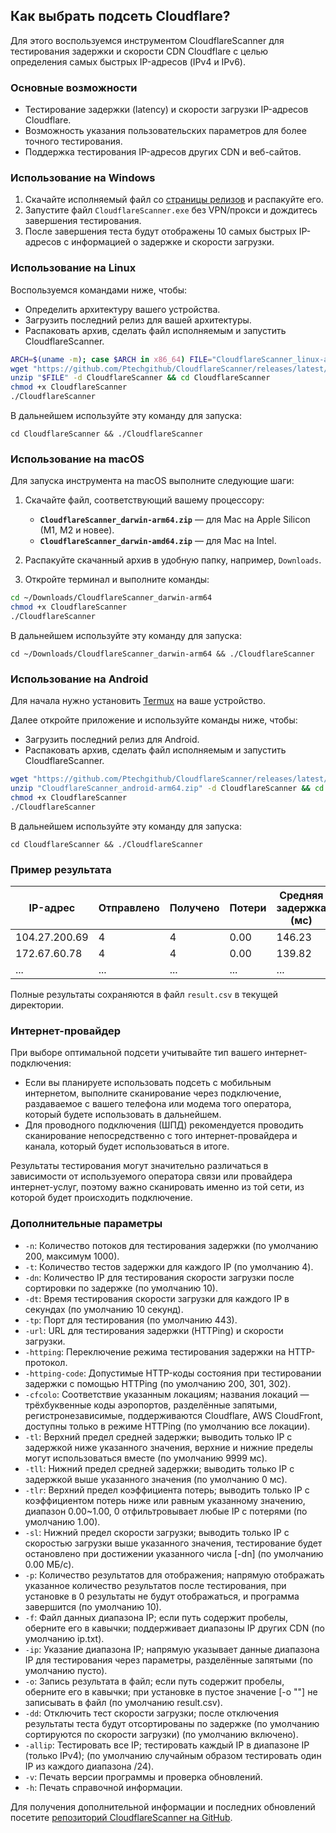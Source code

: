 ## Как выбрать подсеть Cloudflare?

Для этого воспользуемся инструментом CloudflareScanner для тестирования задержки и скорости CDN Cloudflare с целью определения самых быстрых IP-адресов (IPv4 и IPv6).

### Основные возможности

- Тестирование задержки (latency) и скорости загрузки IP-адресов Cloudflare.
- Возможность указания пользовательских параметров для более точного тестирования.
- Поддержка тестирования IP-адресов других CDN и веб-сайтов.

### Использование на Windows

1. Скачайте исполняемый файл со [страницы релизов](https://github.com/Ptechgithub/CloudflareScanner/releases/latest) и распакуйте его.
2. Запустите файл `CloudflareScanner.exe` без VPN/прокси и дождитесь завершения тестирования.
3. После завершения теста будут отображены 10 самых быстрых IP-адресов с информацией о задержке и скорости загрузки.

### Использование на Linux

Воспользуемся командами ниже, чтобы:
   - Определить архитектуру вашего устройства.
   - Загрузить последний релиз для вашей архитектуры.
   - Распаковать архив, сделать файл исполняемым и запустить CloudflareScanner.

```bash
ARCH=$(uname -m); case $ARCH in x86_64) FILE="CloudflareScanner_linux-amd64.zip";; aarch64|arm64) FILE="CloudflareScanner_linux-arm64.zip";; armv7l) FILE="CloudflareScanner_linux-arm7.zip";; mips64) FILE="CloudflareScanner_linux-mips64.zip";; mips64le) FILE="CloudflareScanner_linux-mips64le.zip";; riscv64) FILE="CloudflareScanner_linux-riscv64.zip";; *) echo "Архитектура не поддерживается: $ARCH"; exit 1;; esac
wget "https://github.com/Ptechgithub/CloudflareScanner/releases/latest/download/$FILE"
unzip "$FILE" -d CloudflareScanner && cd CloudflareScanner
chmod +x CloudflareScanner
./CloudflareScanner
```

В дальнейшем используйте эту команду для запуска:

```
cd CloudflareScanner && ./CloudflareScanner
```

### Использование на macOS

Для запуска инструмента на macOS выполните следующие шаги:

1. Скачайте файл, соответствующий вашему процессору:
   - **`CloudflareScanner_darwin-arm64.zip`** — для Mac на Apple Silicon (M1, M2 и новее).
   - **`CloudflareScanner_darwin-amd64.zip`** — для Mac на Intel.

2. Распакуйте скачанный архив в удобную папку, например, `Downloads`.

3. Откройте терминал и выполните команды:

```bash
cd ~/Downloads/CloudflareScanner_darwin-arm64
chmod +x CloudflareScanner
./CloudflareScanner
```

В дальнейшем используйте эту команду для запуска:

```
cd ~/Downloads/CloudflareScanner_darwin-arm64 && ./CloudflareScanner
```

### Использование на Android

Для начала нужно установить [Termux](https://play.google.com/store/apps/details?id=com.termux) на ваше устройство.

Далее откройте приложение и используйте команды ниже, чтобы:
   - Загрузить последний релиз для Android.
   - Распаковать архив, сделать файл исполняемым и запустить CloudflareScanner.

```bash
wget "https://github.com/Ptechgithub/CloudflareScanner/releases/latest/download/CloudflareScanner_android-arm64.zip"
unzip "CloudflareScanner_android-arm64.zip" -d CloudflareScanner && cd CloudflareScanner
chmod +x CloudflareScanner
./CloudflareScanner
```

В дальнейшем используйте эту команду для запуска:

```
cd CloudflareScanner && ./CloudflareScanner
```

### Пример результата

| IP-адрес       | Отправлено | Получено | Потери | Средняя задержка (мс) | Скорость загрузки (МБ/с) |
|----------------|------------|----------|--------|-----------------------|--------------------------|
| 104.27.200.69  | 4          | 4        | 0.00   | 146.23                | 28.64                    |
| 172.67.60.78   | 4          | 4        | 0.00   | 139.82                | 15.02                    |
| ...            | ...        | ...      | ...    | ...                   | ...                      |

Полные результаты сохраняются в файл `result.csv` в текущей директории.

### Интернет-провайдер

При выборе оптимальной подсети учитывайте тип вашего интернет-подключения:

- Если вы планируете использовать подсеть с мобильным интернетом, выполните сканирование через подключение, раздаваемое с вашего телефона или модема того оператора, который будете использовать в дальнейшем.
- Для проводного подключения (ШПД) рекомендуется проводить сканирование непосредственно с того интернет-провайдера и канала, который будет использоваться в итоге.

Результаты тестирования могут значительно различаться в зависимости от используемого оператора связи или провайдера интернет-услуг, поэтому важно сканировать именно из той сети, из которой будет происходить подключение.

### Дополнительные параметры

- `-n`: Количество потоков для тестирования задержки (по умолчанию 200, максимум 1000).
- `-t`: Количество тестов задержки для каждого IP (по умолчанию 4).
- `-dn`: Количество IP для тестирования скорости загрузки после сортировки по задержке (по умолчанию 10).
- `-dt`: Время тестирования скорости загрузки для каждого IP в секундах (по умолчанию 10 секунд).
- `-tp`: Порт для тестирования (по умолчанию 443).
- `-url`: URL для тестирования задержки (HTTPing) и скорости загрузки.
- `-httping`: Переключение режима тестирования задержки на HTTP-протокол.
- `-httping-code`: Допустимые HTTP-коды состояния при тестировании задержки с помощью HTTPing (по умолчанию 200, 301, 302).
- `-cfcolo`: Соответствие указанным локациям; названия локаций — трёхбуквенные коды аэропортов, разделённые запятыми, регистронезависимые, поддерживаются Cloudflare, AWS CloudFront, доступны только в режиме HTTPing (по умолчанию все локации).
- `-tl`: Верхний предел средней задержки; выводить только IP с задержкой ниже указанного значения, верхние и нижние пределы могут использоваться вместе (по умолчанию 9999 мс).
- `-tll`: Нижний предел средней задержки; выводить только IP с задержкой выше указанного значения (по умолчанию 0 мс).
- `-tlr`: Верхний предел коэффициента потерь; выводить только IP с коэффициентом потерь ниже или равным указанному значению, диапазон 0.00~1.00, 0 отфильтровывает любые IP с потерями (по умолчанию 1.00).
- `-sl`: Нижний предел скорости загрузки; выводить только IP с скоростью загрузки выше указанного значения, тестирование будет остановлено при достижении указанного числа [-dn] (по умолчанию 0.00 МБ/с).
- `-p`: Количество результатов для отображения; напрямую отображать указанное количество результатов после тестирования, при установке в 0 результаты не будут отображаться, и программа завершится (по умолчанию 10).
- `-f`: Файл данных диапазона IP; если путь содержит пробелы, оберните его в кавычки; поддерживает диапазоны IP других CDN (по умолчанию ip.txt).
- `-ip`: Указание диапазона IP; напрямую указывает данные диапазона IP для тестирования через параметры, разделённые запятыми (по умолчанию пусто).
- `-o`: Запись результата в файл; если путь содержит пробелы, оберните его в кавычки; при установке в пустое значение [-o ""] не записывать в файл (по умолчанию result.csv).
- `-dd`: Отключить тест скорости загрузки; после отключения результаты теста будут отсортированы по задержке (по умолчанию сортируются по скорости загрузки) (по умолчанию включено).
- `-allip`: Тестировать все IP; тестировать каждый IP в диапазоне IP (только IPv4); (по умолчанию случайным образом тестировать один IP из каждого диапазона /24).
- `-v`: Печать версии программы и проверка обновлений.
- `-h`: Печать справочной информации.

Для получения дополнительной информации и последних обновлений посетите [репозиторий CloudflareScanner на GitHub](https://github.com/Ptechgithub/CloudflareScanner).
